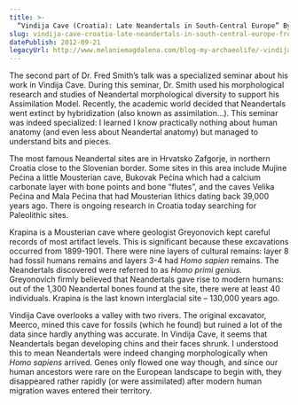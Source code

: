 ```yaml
---
title: >-
  “Vindija Cave (Croatia): Late Neandertals in South-Central Europe” By Fred Smith (Loyola University)
slug: vindija-cave-croatia-late-neandertals-in-south-central-europe-fred-smith
datePublish: 2012-09-21
legacyUrl: http://www.melaniemagdalena.com/blog-my-archaeolife/-vindija-cave-croatia-late-neandertals-in-south-central-europe-by-fred-smith-loyola-university-a-specialized-seminar
---
```


The second part of Dr. Fred Smith’s talk was a specialized seminar about his work in Vindija Cave. During this seminar, Dr. Smith used his morphological research and studies of Neandertal morphological diversity to support his Assimilation Model. Recently, the academic world decided that Neandertals went extinct by hybridization (also known as assimilation…). This seminar was indeed specialized: I learned I know practically nothing about human anatomy (and even less about Neandertal anatomy) but managed to understand bits and pieces.
  
The most famous Neandertal sites are in Hrvatsko Zafgorje, in northern Croatia close to the Slovenian border. Some sites in this area include Mujine Pećina a little Mousterian cave, Bukovak Pećina which had a calcium carbonate layer with bone points and bone “flutes”, and the caves Velika Pećina and Mala Pećina that had Mousterian lithics dating back 39,000 years ago. There is ongoing research in Croatia today searching for Paleolithic sites.  
  
Krapina is a Mousterian cave where geologist Greyonovich kept careful records of most artifact levels. This is significant because these excavations occurred from 1899-1901. There were nine layers of cultural remains: layer 8 had fossil humans remains and layers 3-4 had _Homo sapien_ remains. The Neandertals discovered were referred to as _Homo primi genius._ Greyonovich firmly believed that Neandertals gave rise to modern humans: out of the 1,300 Neandertal bones found at the site, there were at least 40 individuals. Krapina is the last known interglacial site – 130,000 years ago.  
  
Vindija Cave overlooks a valley with two rivers. The original excavator, Meerco, mined this cave for fossils (which he found) but ruined a lot of the data since hardly anything was accurate. In Vindija Cave, it seems that Neandertals began developing chins and their faces shrunk. I understood this to mean Neandertals were indeed changing morphologically when _Homo sapiens_ arrived. Genes only flowed one way though, and since our human ancestors were rare on the European landscape to begin with, they disappeared rather rapidly (or were assimilated) after modern human migration waves entered their territory.

